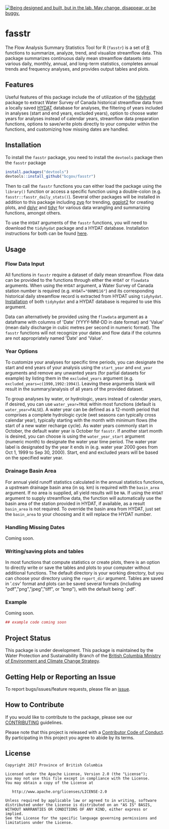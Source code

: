 
<!-- README.md is generated from README.Rmd. Please edit that file -->
<a rel="Exploration" href="https://github.com/BCDevExchange/docs/blob/master/discussion/projectstates.md"><img alt="Being designed and built, but in the lab. May change, disappear, or be buggy." style="border-width:0" src="https://assets.bcdevexchange.org/images/badges/exploration.svg" title="Being designed and built, but in the lab. May change, disappear, or be buggy." /></a>

fasstr
======

The Flow Analysis Summary Statistics Tool for R (`fasstr`) is a set of [R](http://www.r-project.org) functions to summarize, analyze, trend, and visualize streamflow data. This package summarizes continuous daily mean streamflow datasets into various daily, monthly, annual, and long-term statistics, completes annual trends and frequency analyses, and provides output tables and plots.

Features
--------

Useful features of this package include the of utilization of the [tidyhydat](https://github.com/bcgov/tidyhydat) package to extract Water Survey of Canada historical streamflow data from a locally saved [HYDAT](https://www.canada.ca/en/environment-climate-change/services/water-overview/quantity/monitoring/survey/data-products-services/national-archive-hydat.html) database for analyses, the filtering of years included in analyses (start and end years, excluded years), option to choose water years for analyses instead of calendar years, streamflow data preparation functions, options to save/write plots directly to your computer within the functions, and customizing how missing dates are handled.

Installation
------------

To install the `fasstr` package, you need to install the `devtools` package then the `fasstr` package

``` r
install.packages("devtools")
devtools::install_github("bcgov/fasstr")
```

Then to call the `fasstr` functions you can either load the package using the `library()` function or access a specific function using a double-colon (e.g. `fasstr::fasstr_daily_stats()`). Several other packages will be installed in addition to this package including [zyp](https://cran.r-project.org/web/packages/zyp/index.html) for trending, [ggplot2](https://cran.r-project.org/web/packages/ggplot2/index.html) for creating plots, and [dplyr](https://cran.r-project.org/web/packages/dplyr/index.html) and [tidyr](https://cran.r-project.org/web/packages/tidyr/index.html) for various data wrangling and summarizing functions, amongst others.

To use the `HYDAT` arguments of the `fasstr` functions, you will need to download the `tidyhydat` package and a HYDAT database. Installation instructions for both can be found [here](https://github.com/bcgov/tidyhydat).

Usage
-----

### Flow Data Input

All functions in `fasstr` require a dataset of daily mean streamflow. Flow data can be provided to the functions through either the `HYDAT` or `flowdata` arguments. When using the `HYDAT` argument, a Water Survey of Canada station number is required (e.g. `HYDAT="08NM116"`) and its corresponding historical daily streamflow record is extracted from HYDAT using `tidyhydat`. [Installation](https://github.com/bcgov/tidyhydat) of both `tidyhydat` and a HYDAT database is required to use this argument.

Data can alternatively be provided using the `flowdata` argument as a dataframe with columns of 'Date' (YYYY-MM-DD in date format) and 'Value' (mean daily discharge in cubic metres per second in numeric format). The `fasstr` functions will not recognize your dates and flow data if the columns are not appropriately named 'Date' and 'Value'.

### Year Options

To customize your analyses for specific time periods, you can designate the start and end years of your analysis using the `start_year` and `end_year` arguments and remove any unwanted years (for partial datasets for example) by listing them in the `excluded_years` argument (e.g. `excluded_years=c(1990,1992:1994)`). Leaving these arguments blank will result in the summary/analysis of all years of the provided dataset.

To group analyses by water, or hydrologic, years instead of calendar years, if desired, you can use `water_year=TRUE` within most functions (default is `water_year=FALSE`). A water year can be defined as a 12-month period that comprises a complete hydrologic cycle (wet seasons can typically cross calendar year), typically starting with the month with minimum flows (the start of a new water recharge cycle). As water years commonly start in October, the default water year is October for `fasstr`. If another start month is desired, you can choose is using the `water_year_start` argument (numeric month) to designate the water year time period. The water year label is designated by the year it ends in (e.g. water year 2000 goes from Oct 1, 1999 to Sep 30, 2000). Start, end and excluded years will be based on the specified water year.

### Drainage Basin Area

For annual yield runoff statistics calculated in the annual statistics functions, a upstream drainage basin area (in sq. km) is required with the `basin_area` argument. If no area is supplied, all yield results will be `NA`. If using the `HYDAT` argument to supply streamflow data, the function will automatically use the basin area of the station provided in HYDAT, if available, as a result `basin_area` is not required. To override the basin area from HYDAT, just set the `basin_area` to your choosing and it will replace the HYDAT number.

### Handling Missing Dates

Coming soon.

### Writing/saving plots and tables

In most functions that compute statistics or create plots, there is an option to directly write or save the tables and plots to your computer without additional functions. The default directory is your working directory, but you can choose your directory using the `report_dir` argument. Tables are saved in '.csv' format and plots can be saved several formats (including "pdf","png","jpeg","tiff", or "bmp"), with the default being '.pdf'.

### Example

Coming soon.

``` r
## example code coming soon
```

Project Status
--------------

This package is under development. This package is maintained by the Water Protection and Sustainability Branch of the [British Columbia Ministry of Environment and Climate Change Strategy](https://www2.gov.bc.ca/gov/content/governments/organizational-structure/ministries-organizations/ministries/environment-climate-change).

Getting Help or Reporting an Issue
----------------------------------

To report bugs/issues/feature requests, please file an [issue](https://github.com/bcgov/fasstr/issues/).

How to Contribute
-----------------

If you would like to contribute to the package, please see our [CONTRIBUTING](CONTRIBUTING.md) guidelines.

Please note that this project is released with a [Contributor Code of Conduct](CODE_OF_CONDUCT.md). By participating in this project you agree to abide by its terms.

License
-------

    Copyright 2017 Province of British Columbia

    Licensed under the Apache License, Version 2.0 (the "License");
    you may not use this file except in compliance with the License.
    You may obtain a copy of the License at 

       http://www.apache.org/licenses/LICENSE-2.0

    Unless required by applicable law or agreed to in writing, software
    distributed under the License is distributed on an "AS IS" BASIS,
    WITHOUT WARRANTIES OR CONDITIONS OF ANY KIND, either express or implied.
    See the License for the specific language governing permissions and
    limitations under the License.
